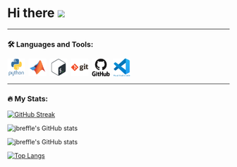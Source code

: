 <h1>
  Hi there
  <img src="https://media.giphy.com/media/hvRJCLFzcasrR4ia7z/giphy.gif" width="30px"/>
</h1>


---

### :hammer_and_wrench: Languages and Tools:
<div>
  <img src="https://github.com/devicons/devicon/blob/master/icons/python/python-original-wordmark.svg" title="Python" alt="Python" width="40" height="40"/>&nbsp;
  <img src="https://github.com/devicons/devicon/blob/master/icons/matlab/matlab-original.svg" title="MATLAB" alt="MATLAB" width="40" height="40"/>&nbsp;
    <img src="https://github.com/devicons/devicon/blob/master/icons/bash/bash-original.svg" title="bash" alt="bash" width="40" height="40"/>&nbsp;
  <img src="https://github.com/devicons/devicon/blob/master/icons/git/git-original-wordmark.svg" title="Git" **alt="Git" width="40" height="40"/>&nbsp;
    <img src="https://github.com/devicons/devicon/blob/master/icons/github/github-original-wordmark.svg" title="GitHub" **alt="GitHub" width="40" height="40"/>&nbsp;
    <img src="https://github.com/devicons/devicon/blob/master/icons/vscode/vscode-original-wordmark.svg" title="VSCode" **alt="VSCode" width="40" height="40"/>&nbsp;
</div>

---

### :fire: My Stats:
[![GitHub Streak](http://github-readme-streak-stats.herokuapp.com?user=jbreffle&theme=vision-friendly-dark)](https://git.io/streak-stats)

![jbreffle's GitHub stats](https://github-readme-stats.vercel.app/api?username=jbreffle&count_private=true&show_icons=true&theme=vision-friendly-dark)

![jbreffle's GitHub stats](https://github-readme-stats-six-delta-37.vercel.app/api?username=jbreffle&count_private=true&show_icons=true&theme=vision-friendly-dark)

[![Top Langs](https://github-readme-stats-six-delta-37.vercel.app/api/top-langs/?username=jbreffle&exclude_repo=github-readme-stats,NNDL-Nielsen,ubuntu-setup&layout=compact&theme=vision-friendly-dark&langs_count=6)](https://github.com/jbreffle/github-readme-stats)


<!--
See https://github.com/vEnhance/vEnhance for an example profile README.md
See https://www.sitepoint.com/github-profile-readme/ for suggestions pasted below

Add a gif: 
<div id="header" align="center">
  <img src="https://media.giphy.com/media/nx0MDnbVyyTgk/giphy.gif" width="500"/>
</div>
<div id="header" align="center">
  <img src="https://media.giphy.com/media/l41lJ8ywG1ncm9FXW/giphy.gif" width="500"/>
</div>

Add social network badges:
<div id="badges">
  <a href="your-linkedin-URL">
    <img src="https://img.shields.io/badge/LinkedIn-blue?style=for-the-badge&logo=linkedin&logoColor=white" alt="LinkedIn Badge"/>
  </a>
  <a href="your-youtube-URL">
    <img src="https://img.shields.io/badge/YouTube-red?style=for-the-badge&logo=youtube&logoColor=white" alt="Youtube Badge"/>
  </a>
  <a href="your-twitter-URL">
    <img src="https://img.shields.io/badge/Twitter-blue?style=for-the-badge&logo=twitter&logoColor=white" alt="Twitter Badge"/>
  </a>
</div>

Page view counter:
<img src="https://komarev.com/ghpvc/?username=jbreffle&style=flat-square&color=blue" alt=""/>

Add banner GIF
<div align="center">
  <img src="https://media.giphy.com/media/dWesBcTLavkZuG35MI/giphy.gif" width="600" height="300"/>
</div>

An about me section, to add to top:
"
---

### :man_technologist: About Me :

I am ...

- :telescope: I’m working as ...

- :zap: In my free time, I ...

- :mailbox:How to reach me: [![Linkedin Badge](https://img.shields.io/badge/-kakbar-blue?style=flat&logo=Linkedin&logoColor=white)](your-linkedin-url)
"

-->
